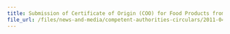 ```yaml
---
title: Submission of Certificate of Origin (COO) for Food Products from Japan 
file_url: /files/news-and-media/competent-authorities-circulars/2011-04-21-CA.pdf
---
```

